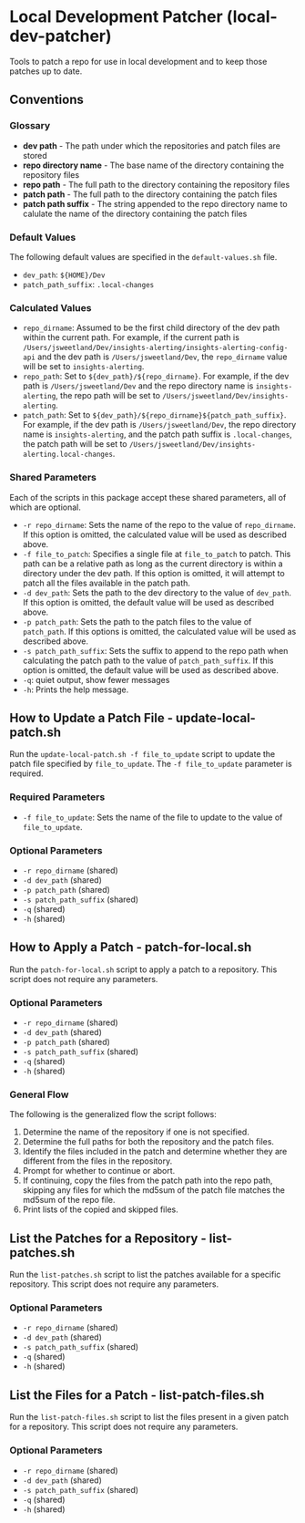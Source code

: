 # Local Development Patcher (local-dev-patcher)

Tools to patch a repo for use in local development and to keep those patches up to date.

## Conventions

### Glossary

- **dev path** - The path under which the repositories and patch files are stored
- **repo directory name** - The base name of the directory containing the repository files
- **repo path** - The full path to the directory containing the repository files
- **patch path** - The full path to the directory containing the patch files
- **patch path suffix** - The string appended to the repo directory name to calulate the name of the directory containing the patch files

### Default Values

The following default values are specified in the `default-values.sh` file.

- `dev_path`: `${HOME}/Dev`
- `patch_path_suffix`: `.local-changes`

### Calculated Values

- `repo_dirname`: Assumed to be the first child directory of the dev path within the current path. For example, if the current path is `/Users/jsweetland/Dev/insights-alerting/insights-alerting-config-api` and the dev path is `/Users/jsweetland/Dev`, the `repo_dirname` value will be set to `insights-alerting`.
- `repo_path`: Set to `${dev_path}/${repo_dirname}`. For example, if the dev path is `/Users/jsweetland/Dev` and the repo directory name is `insights-alerting`, the repo path will be set to `/Users/jsweetland/Dev/insights-alerting`.
- `patch_path`: Set to `${dev_path}/${repo_dirname}${patch_path_suffix}`. For example, if the dev path is `/Users/jsweetland/Dev`, the repo directory name is `insights-alerting`, and the patch path suffix is `.local-changes`, the patch path will be set to `/Users/jsweetland/Dev/insights-alerting.local-changes`.

### Shared Parameters

Each of the scripts in this package accept these shared parameters, all of which are optional.

- `-r repo_dirname`: Sets the name of the repo to the value of `repo_dirname`. If this option is omitted, the calculated value will be used as described above.
- `-f file_to_patch`: Specifies a single file at `file_to_patch` to patch. This path can be a relative path as long as the current directory is within a directory under the dev path. If this option is omitted, it will attempt to patch all the files available in the patch path.
- `-d dev_path`: Sets the path to the dev directory to the value of `dev_path`. If this option is omitted, the default value will be used as described above.
- `-p patch_path`: Sets the path to the patch files to the value of `patch_path`. If this options is omitted, the calculated value will be used as described above.
- `-s patch_path_suffix`: Sets the suffix to append to the repo path when calculating the patch path to the value of `patch_path_suffix`. If this option is omitted, the default value will be used as described above.
- `-q`: quiet output, show fewer messages
- `-h`: Prints the help message.

## How to Update a Patch File - update-local-patch.sh

Run the `update-local-patch.sh -f file_to_update` script to update the patch file specified by `file_to_update`. The `-f file_to_update` parameter is required.

### Required Parameters

- `-f file_to_update`: Sets the name of the file to update to the value of `file_to_update`.

### Optional Parameters

- `-r repo_dirname` (shared)
- `-d dev_path` (shared)
- `-p patch_path` (shared)
- `-s patch_path_suffix`  (shared)
- `-q` (shared)
- `-h` (shared)

## How to Apply a Patch - patch-for-local.sh

Run the `patch-for-local.sh` script to apply a patch to a repository. This script does not require any parameters.

### Optional Parameters

- `-r repo_dirname` (shared)
- `-d dev_path` (shared)
- `-p patch_path` (shared)
- `-s patch_path_suffix`  (shared)
- `-q` (shared)
- `-h` (shared)

### General Flow

The following is the generalized flow the script follows:

1. Determine the name of the repository if one is not specified.
2. Determine the full paths for both the repository and the patch files.
3. Identify the files included in the patch and determine whether they are different from the files in the repository.
4. Prompt for whether to continue or abort.
5. If continuing, copy the files from the patch path into the repo path, skipping any files for which the md5sum of the patch file matches the md5sum of the repo file.
6. Print lists of the copied and skipped files.

## List the Patches for a Repository - list-patches.sh

Run the `list-patches.sh` script to list the patches available for a specific repository. This script does not require any parameters.

### Optional Parameters

- `-r repo_dirname` (shared)
- `-d dev_path` (shared)
- `-s patch_path_suffix`  (shared)
- `-q` (shared)
- `-h` (shared)

## List the Files for a Patch - list-patch-files.sh

Run the `list-patch-files.sh` script to list the files present in a given patch for a repository. This script does not require any parameters.

### Optional Parameters

- `-r repo_dirname` (shared)
- `-d dev_path` (shared)
- `-s patch_path_suffix`  (shared)
- `-q` (shared)
- `-h` (shared)
